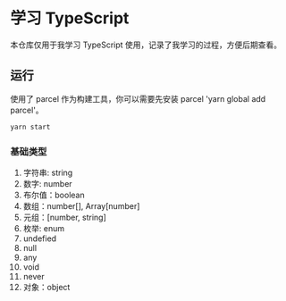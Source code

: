 # 学习 TypeScript

本仓库仅用于我学习 TypeScript 使用，记录了我学习的过程，方便后期查看。

## 运行

使用了 parcel 作为构建工具，你可以需要先安装 parcel 'yarn global add parcel'。

```bash
yarn start
```

### 基础类型

1. 字符串: string
2. 数字: number
3. 布尔值：boolean
4. 数组：number[], Array[number]
5. 元组：[number, string]
6. 枚举: enum
7. undefied
8. null
9. any
10. void
11. never
12. 对象：object

